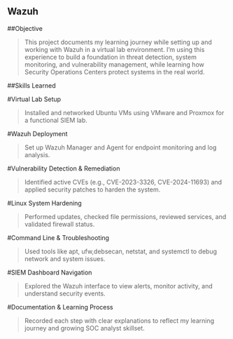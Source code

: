 ## Wazuh

##Objective 

>This project documents my learning journey while setting up and working with Wazuh in a virtual lab environment. I’m using this experience to build a foundation in threat detection, system monitoring, and vulnerability management, while learning how Security Operations Centers protect systems in the real world.

##Skills Learned

#Virtual Lab Setup
>Installed and networked Ubuntu VMs using VMware and Proxmox for a functional SIEM lab.

#Wazuh Deployment
>Set up Wazuh Manager and Agent for endpoint monitoring and log analysis.

#Vulnerability Detection & Remediation
>Identified active CVEs (e.g., CVE-2023-3326, CVE-2024-11693) and applied security patches to harden the system.

#Linux System Hardening
>Performed updates, checked file permissions, reviewed services, and validated firewall status.

#Command Line & Troubleshooting
>Used tools like apt, ufw,debsecan, netstat, and systemctl to debug network and system issues.

#SIEM Dashboard Navigation
>Explored the Wazuh interface to view alerts, monitor activity, and understand security events.

#Documentation & Learning Process
>Recorded each step with clear explanations to reflect my learning journey and growing SOC analyst skillset.
